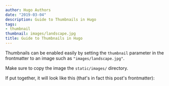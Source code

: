```yaml
---
author: Hugo Authors
date: "2019-03-04"
description: Guide to Thumbnails in Hugo
tags:
- thumbnail
thumbnail: images/landscape.jpg
title: Guide to Thumbnails in Hugo
---
```


Thumbnails can be enabled easily by setting the `thumbnail` parameter in the frontmatter to an image such as `"images/landscape.jpg"`.

Make sure to copy the image the `static/images/` directory.

If put together, it will look like this (that's in fact this post's frontmatter):

